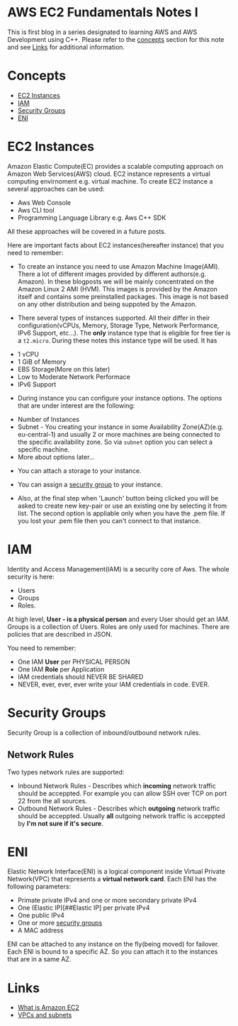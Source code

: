 # AWS EC2 Fundamentals Notes I

This is first blog in a series designated to learning AWS and AWS Development using C++.
Please refer to the [concepts](#Concepts) section for this note and see [Links](#Links)
for additional information.

# Concepts
* [EC2 Instances](#EC2-Instances)
* [IAM](#IAM)
* [Security Groups](#Security-Groups)
* [ENI](#ENI)

# EC2 Instances
Amazon Elastic Compute(EC) provides a scalable computing approach on Amazon Web Services(AWS) cloud.
EC2 instance represents a virtual computing envirnoment e.g. virtual machine.
To create EC2 instance a several approaches can be used:

* Aws Web Console
* Aws CLI tool
* Programming Language Library e.g. Aws C++ SDK

All these approaches will be covered in a future posts.

Here are important facts about EC2 instances(hereafter instance) that you need to remember:

* To create an instance you need to use Amazon Machine Image(AMI). There a lot of different images 
  provided by different authors(e.g. Amazon). In these blogposts we will be mainly concentrated on
  the Amazon Linux 2 AMI (HVM). This images is provided by the Amazon itself and contains some
  preinstalled packages. This image is not based on any other distribution and being suppoted
  by the Amazon.

* There several types of instances supported. All their differ in their configuration(vCPUs, Memory, Storage Type, Network Performance, IPv6 Support, etc...). The **only** instance type that is eligible for free tier is a `t2.micro`. During these notes this instance type will be used. It has
- 1 vCPU
- 1 GiB of Memory
- EBS Storage(More on this later)
- Low to Moderate Network Performace
- IPv6 Support

* During instance you can configure your instance options. The options that are under interest are the following:
- Number of Instances
- Subnet - You creating your instance in some Availability Zone(AZ)(e.g. eu-central-1) and usually 2 or more machines are being connected to the specific availability zone. So via `subnet` option you can select a specific machine.
- More about options later...

* You can attach a storage to your instance.

* You can assign a [security group](##Security-Groups) to your instance.

* Also, at the final step when 'Launch' button being clicked you will be asked to create new key-pair or use an existing one by selecting it from list. The second option is appliable only when you have the .pem file. If you lost your .pem file then you can't connect to that instance.

# IAM
Identity and Access Management(IAM) is a security core of Aws. The whole security is here:
- Users
- Groups
- Roles.

At high level, **User - is a physical person** and every User should get an IAM. Groups is a collection of Users. Roles are only used for machines.
There are policies that are described in JSON.

You need to remember:
- One IAM **User** per PHYSICAL PERSON
- One IAM **Role** per Application
- IAM credentials should NEVER BE SHARED
- NEVER, ever, ever, ever write your IAM credentials in code. EVER.

# Security Groups
Security Group is a collection of inbound/outbound network rules.

## Network Rules
Two types network rules are supported:
- Inbound Network Rules - Describes which **incoming** network traffic should be acceppted. For example you can allow SSH over TCP on port 22 from the all sources.
- Outbound Network Rules - Describes which **outgoing** network traffic should be acceppted. Usually **all** outgoing network traffic is acceppted by **I'm not sure if it's secure**.

# ENI
Elastic Network Interface(ENI) is a logical component inside Virtual Private Network(VPC) that represents a **virtual network card**.
Each ENI has the following parameters:
- Primate private IPv4 and one or more secondary private IPv4
- One (Elastic IP)[##Elastic IP] per private IPv4
- One public IPv4
- One or more [security groups](##Security-Groups)
- A MAC address

ENI can be attached to any instance on the fly(being moved) for failover. Each ENI is bound to a specific AZ. So you can attach it to the instances that are in a same AZ.

# Links
- [What is Amazon EC2](https://docs.aws.amazon.com/AWSEC2/latest/UserGuide/concepts.html)
- [VPCs and subnets](https://docs.aws.amazon.com/vpc/latest/userguide/VPC_Subnets.html)
